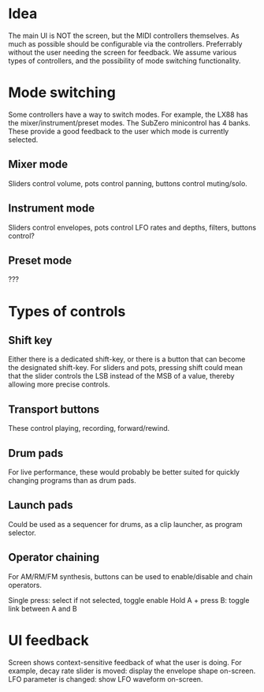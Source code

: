# Idea

The main UI is NOT the screen, but the MIDI controllers themselves. As much as possible should be configurable via the controllers. Preferrably without the user needing the screen for feedback. We assume various types of controllers, and the possibility of mode switching functionality.

# Mode switching

Some controllers have a way to switch modes. For example, the LX88 has the mixer/instrument/preset modes. The SubZero minicontrol has 4 banks. These provide a good feedback to the user which mode is currently selected.

## Mixer mode

Sliders control volume, pots control panning, buttons control muting/solo.

## Instrument mode

Sliders control envelopes, pots control LFO rates and depths, filters, buttons control?

## Preset mode

???

# Types of controls

## Shift key

Either there is a dedicated shift-key, or there is a button that can become the designated shift-key. For sliders and pots, pressing shift could mean that the slider controls the LSB instead of the MSB of a value, thereby allowing more precise controls.

## Transport buttons

These control playing, recording, forward/rewind.

## Drum pads

For live performance, these would probably be better suited for quickly changing programs than as drum pads.

## Launch pads

Could be used as a sequencer for drums, as a clip launcher, as program selector.

## Operator chaining

For AM/RM/FM synthesis, buttons can be used to enable/disable and chain operators.

Single press: select if not selected, toggle enable
Hold A + press B: toggle link between A and B

# UI feedback

Screen shows context-sensitive feedback of what the user is doing. For example, decay rate slider is moved: display the envelope shape on-screen. LFO parameter is changed: show LFO waveform on-screen.

